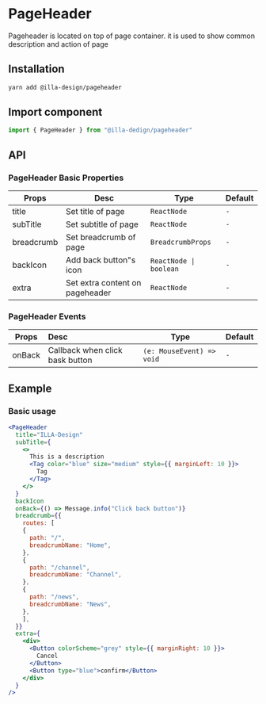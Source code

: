 # PageHeader

Pageheader is located on top of page container. it is used to show common description and action of page

## Installation

```bash
yarn add @illa-design/pageheader
```

## Import component

```jsx
import { PageHeader } from "@illa-dedign/pageheader"
```

## API

### PageHeader Basic Properties

| Props      | Desc                            | Type                   | Default |
| ---------- | ------------------------------- | ---------------------- | ------- |
| title      | Set title of page               | `ReactNode`            | `-`     |
| subTitle   | Set subtitle of page            | `ReactNode`            | `-`     |
| breadcrumb | Set breadcrumb of page          | `BreadcrumbProps`      | `-`     |
| backIcon   | Add back button"s icon          | `ReactNode \| boolean` | `-`     |
| extra      | Set extra content on pageheader | `ReactNode`            | `-`     |

### PageHeader Events

| Props  | Desc                            | Type                      | Default |
| ------ | :------------------------------ | ------------------------- | ------- |
| onBack | Callback when click bask button | `(e: MouseEvent) => void` | `-`     |

## Example

### Basic usage

```jsx
<PageHeader
  title="ILLA-Design"
  subTitle={
    <>
      This is a description
      <Tag color="blue" size="medium" style={{ marginLeft: 10 }}>
        Tag
      </Tag>
    </>
  }
  backIcon
  onBack={() => Message.info("Click back button")}
  breadcrumb={{
    routes: [
    {
      path: "/",
      breadcrumbName: "Home",
    },
    {
      path: "/channel",
      breadcrumbName: "Channel",
    },
    {
      path: "/news",
      breadcrumbName: "News",
    },
    ],
  }}
  extra={
    <div>
      <Button colorScheme="grey" style={{ marginRight: 10 }}>
        Cancel
      </Button>
      <Button type="blue">confirm</Button>
    </div>
  }
/>

```

